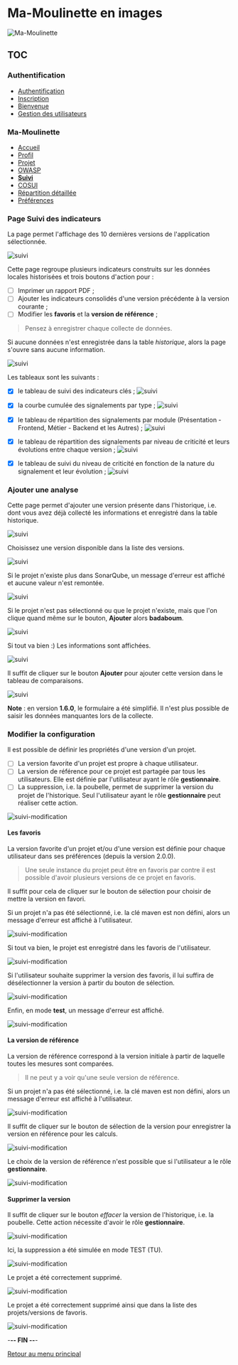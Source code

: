 # Ma-Moulinette en images

![Ma-Moulinette](/documentation/ressources/home-000.jpg)

## TOC

### Authentification

* [Authentification](/documentation/authentification.md)
* [Inscription](/documentation/inscription.md)
* [Bienvenue]((/documentation/bienvenue.md))
* [Gestion des utilisateurs](utilisateur.md)

### Ma-Moulinette

* [Accueil](/documentation/accueil.md)
* [Profil](/documentation/profil.md)
* [Projet](/documentation/projet.md)
* [OWASP](/documentation/owasp.md)
* [**Suivi**](/documentation/suivi.md)
* [COSUI](/documentation/cosui.md)
* [Répartition détaillée](/documentation/repartition_details.md)
* [Préférences](/documentation/preferences.md)

### Page Suivi des indicateurs

La page permet l'affichage des 10 dernières versions de l'application sélectionnée.

![suivi](/documentation/ressources/suivi-001.jpg)

Cette page regroupe plusieurs indicateurs construits sur les données locales historisées et trois boutons d'action pour :

* [ ] Imprimer un rapport PDF ;
* [ ] Ajouter les indicateurs consolidés d'une version précédente à la version courante ;
* [ ] Modifier les **favoris** et la **version de référence** ;

> Pensez à enregistrer chaque collecte de données.

Si aucune données n'est enregistrée dans la table *historique*, alors la page s'ouvre sans aucune information.

![suivi](/documentation/ressources/suivi-007.jpg)

Les tableaux sont les suivants :

* [x] le tableau de suivi des indicateurs clés ;
![suivi](/documentation/ressources/suivi-002.jpg)

* [x] la courbe cumulée des signalements par type ;
![suivi](/documentation/ressources/suivi-003.jpg)

* [x] le tableau de répartition des signalements par module (Présentation - Frontend, Métier - Backend et les Autres) ;
![suivi](/documentation/ressources/suivi-004.jpg)

* [x] le tableau de répartition des signalements par niveau de criticité et leurs évolutions entre chaque version ;
![suivi](/documentation/ressources/suivi-005.jpg)

* [X] le tableau de suivi du niveau de criticité en fonction de la nature du signalement et leur évolution ;
![suivi](/documentation/ressources/suivi-006.jpg)

### Ajouter une analyse

Cette page permet d'ajouter une version présente dans l'historique, i.e. dont vous avez déjà collecté les informations et enregistré dans la table historique.

![suivi](/documentation/ressources/suivi-ajout-001.jpg)

Choisissez une version disponible dans la liste des versions.

![suivi](/documentation/ressources/suivi-ajout-002.jpg)

Si le projet n'existe plus dans SonarQube, un message d'erreur est affiché et aucune valeur n'est remontée.

![suivi](/documentation/ressources/suivi-ajout-003.jpg)

Si le projet n'est pas sélectionné ou que le projet n'existe, mais que l'on clique quand même sur le bouton, **Ajouter** alors **badaboum**.

![suivi](/documentation/ressources/suivi-ajout-004.jpg)

Si tout va bien :) Les informations sont affichées.

![suivi](/documentation/ressources/suivi-ajout-005.jpg)

Il suffit de cliquer sur le bouton **Ajouter** pour ajouter cette version dans le tableau de comparaisons.

![suivi](/documentation/ressources/suivi-ajout-006.jpg)

**Note** : en version **1.6.0**, le formulaire a été simplifié. Il n'est plus possible de saisir les données manquantes lors de la collecte.

### Modifier la configuration

Il est possible de définir les propriétés d'une version d'un projet.

* [ ] La version favorite d'un projet est propre à chaque utilisateur.
* [ ] La version de référence pour ce projet est partagée par tous les utilisateurs. Elle est définie par l'utilisateur ayant le rôle **gestionnaire**.
* [ ] La suppression, i.e. la poubelle, permet de supprimer la version du projet de l'historique. Seul l'utilisateur ayant le rôle **gestionnaire** peut réaliser cette action.

![suivi-modification](/documentation/ressources/suivi-modification-001.jpg)

#### Les favoris

La version favorite d'un projet et/ou d'une version est définie pour chaque utilisateur dans ses préférences (depuis la version 2.0.0).

> Une seule instance du projet peut être en favoris par contre il est possible d'avoir plusieurs versions de ce projet en favoris.

Il suffit pour cela de cliquer sur le bouton de sélection pour choisir de mettre la version en favori.

Si un projet n'a pas été sélectionné, i.e. la clé maven est non défini, alors un message d'erreur est affiché à l'utilisateur.

![suivi-modification](/documentation/ressources/suivi-modification-004.jpg)

Si tout va bien, le projet est enregistré dans les favoris de l'utilisateur.

![suivi-modification](/documentation/ressources/suivi-modification-008.jpg)

Si l'utilisateur souhaite supprimer la version des favoris, il lui suffira de désélectionner la version à partir du bouton de sélection.

![suivi-modification](/documentation/ressources/suivi-modification-010.jpg)

Enfin, en mode **test**, un message d'erreur est affiché.

![suivi-modification](/documentation/ressources/suivi-modification-009.jpg)

#### La version de référence

La version de référence correspond à la version initiale à partir de laquelle toutes les mesures sont comparées.

> Il ne peut y a voir qu'une seule version de référence.

Si un projet n'a pas été sélectionné, i.e. la clé maven est non défini, alors un message d'erreur est affiché à l'utilisateur.

![suivi-modification](/documentation/ressources/suivi-modification-004.jpg)

Il suffit de cliquer sur le bouton de sélection de la version pour enregistrer la version en référence pour les calculs.

![suivi-modification](/documentation/ressources/suivi-modification-002.jpg)

Le choix de la version de référence n'est possible que si l'utilisateur a le rôle **gestionnaire**.

![suivi-modification](/documentation/ressources/suivi-modification-003.jpg)

#### Supprimer la version

Il suffit de cliquer sur le bouton *effacer* la version de l'historique, i.e. la poubelle. Cette action nécessite d'avoir le rôle **gestionnaire**.

![suivi-modification](/documentation/ressources/suivi-modification-003.jpg)

Ici, la suppression a été simulée en mode TEST (TU).

![suivi-modification](/documentation/ressources/suivi-modification-005.jpg)

Le projet a été correctement supprimé.

![suivi-modification](/documentation/ressources/suivi-modification-006.jpg)

Le projet a été correctement supprimé ainsi que dans la liste des projets/versions de favoris.

![suivi-modification](/documentation/ressources/suivi-modification-007.jpg)

-**-- FIN --**-

[Retour au menu principal](/README.md)
